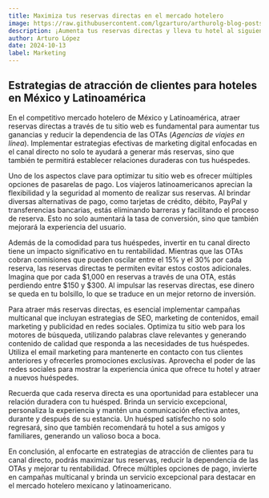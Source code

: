 ```yaml
---
title: Maximiza tus reservas directas en el mercado hotelero
image: https://raw.githubusercontent.com/lgzarturo/arthurolg-blog-posts/refs/heads/main/articles/images/sport-hotel-activities.webp
description: ¡Aumenta tus reservas directas y lleva tu hotel al siguiente nivel! Obtén consejos para mejorar la experiencia del usuario, establecer relaciones con tus huéspedes y destacar en el competitivo mercado hotelero.
author: Arturo López
date: 2024-10-13
label: Marketing
---
```


## Estrategias de atracción de clientes para hoteles en México y Latinoamérica

En el competitivo mercado hotelero de México y Latinoamérica, atraer reservas directas a través de tu sitio web es fundamental para aumentar tus ganancias y reducir la dependencia de las OTAs (*Agencias de viajes en línea*). Implementar estrategias efectivas de marketing digital enfocadas en el canal directo no solo te ayudará a generar más reservas, sino que también te permitirá establecer relaciones duraderas con tus huéspedes.

Uno de los aspectos clave para optimizar tu sitio web es ofrecer múltiples opciones de pasarelas de pago. Los viajeros latinoamericanos aprecian la flexibilidad y la seguridad al momento de realizar sus reservas. Al brindar diversas alternativas de pago, como tarjetas de crédito, débito, PayPal y transferencias bancarias, estás eliminando barreras y facilitando el proceso de reserva. Esto no solo aumentará la tasa de conversión, sino que también mejorará la experiencia del usuario.

Además de la comodidad para tus huéspedes, invertir en tu canal directo tiene un impacto significativo en tu rentabilidad. Mientras que las OTAs cobran comisiones que pueden oscilar entre el 15% y el 30% por cada reserva, las reservas directas te permiten evitar estos costos adicionales. Imagina que por cada $1,000 en reservas a través de una OTA, estás perdiendo entre $150 y $300. Al impulsar las reservas directas, ese dinero se queda en tu bolsillo, lo que se traduce en un mejor retorno de inversión.

Para atraer más reservas directas, es esencial implementar campañas multicanal que incluyan estrategias de SEO, marketing de contenidos, email marketing y publicidad en redes sociales. Optimiza tu sitio web para los motores de búsqueda, utilizando palabras clave relevantes y generando contenido de calidad que responda a las necesidades de tus huéspedes. Utiliza el email marketing para mantenerte en contacto con tus clientes anteriores y ofrecerles promociones exclusivas. Aprovecha el poder de las redes sociales para mostrar la experiencia única que ofrece tu hotel y atraer a nuevos huéspedes.

Recuerda que cada reserva directa es una oportunidad para establecer una relación duradera con tu huésped. Brinda un servicio excepcional, personaliza la experiencia y mantén una comunicación efectiva antes, durante y después de su estancia. Un huésped satisfecho no solo regresará, sino que también recomendará tu hotel a sus amigos y familiares, generando un valioso boca a boca.

En conclusión, al enfocarte en estrategias de atracción de clientes para tu canal directo, podrás maximizar tus reservas, reducir la dependencia de las OTAs y mejorar tu rentabilidad. Ofrece múltiples opciones de pago, invierte en campañas multicanal y brinda un servicio excepcional para destacar en el mercado hotelero mexicano y latinoamericano.
